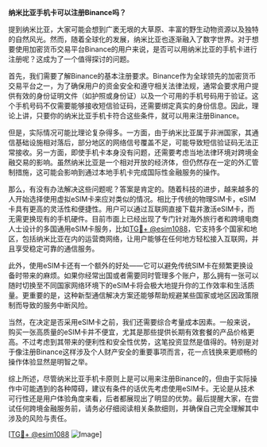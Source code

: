 **纳米比亚手机卡可以注册Binance吗？**

提到纳米比亚，大家可能会想到广袤无垠的大草原、丰富的野生动物资源以及独特的自然风光。然而，随着全球化的发展，纳米比亚也逐渐融入了数字世界。对于想要使用加密货币交易平台Binance的用户来说，是否可以用纳米比亚的手机卡进行注册呢？这成为了一个值得探讨的问题。

首先，我们需要了解Binance的基本注册要求。Binance作为全球领先的加密货币交易平台之一，为了确保用户的资金安全和遵守相关法律法规，通常会要求用户提供有效的身份证明文件（如护照或身份证）以及一个可用的手机号码用于验证。这个手机号码不仅需要能够接收短信验证码，还需要绑定真实的身份信息。因此，理论上讲，只要你的纳米比亚手机卡符合这些条件，就可以用来注册Binance。

但是，实际情况可能比理论复杂得多。一方面，由于纳米比亚属于非洲国家，其通信基础设施相对落后，部分地区的网络信号覆盖不足，可能导致短信验证码无法正常接收。另一方面，即使手机卡本身没有问题，还需要考虑当地法律环境对跨境金融交易的影响。虽然纳米比亚是一个相对开放的经济体，但仍然存在一定的外汇管制措施，这可能会影响到通过本地手机卡完成国际性金融服务的操作。

那么，有没有办法解决这些问题呢？答案是肯定的。随着科技的进步，越来越多的人开始选择使用虚拟eSIM卡来应对类似的情况。相比于传统的物理SIM卡，eSIM卡具有更高的灵活性和便捷性。用户可以通过互联网直接下载并激活eSIM卡，而无需更换现有的手机硬件。目前市面上已经出现了专门针对海外旅行者和跨境电商人士设计的多国通用eSIM卡服务，比如[TG💪+ @esim1088](https://t.me/s/esim1088)，它支持多个国家和地区，包括纳米比亚在内的运营商网络，让用户能够在任何地方轻松接入互联网，并且享受稳定可靠的通信服务。

此外，使用eSIM卡还有一个额外的好处——它可以避免传统SIM卡在频繁更换设备时带来的麻烦。如果你经常出国或者需要同时管理多个账户，那么拥有一张可以随时切换至不同国家网络环境下的eSIM卡将会极大地提升你的工作效率和生活质量。更重要的是，这种新型通信解决方案还能够帮助规避某些国家或地区因政策限制而导致的服务中断风险。

当然，在决定是否采用eSIM卡之前，我们还需要综合考量成本因素。一般来说，购买一张高质量的eSIM卡并不便宜，尤其是那些提供长期有效套餐的产品价格更高。不过考虑到其带来的便利性和安全性优势，这笔投资显然是值得的。特别是对于像注册Binance这样涉及个人财产安全的重要事项而言，花一点钱换来更顺畅的操作体验显然是明智之举。

综上所述，尽管纳米比亚手机卡原则上是可以用来注册Binance的，但由于实际操作中可能遇到的各种障碍，建议有条件的话优先考虑使用eSIM卡。无论是从技术可行性还是用户体验角度来看，后者都展现出了明显的优势。最后提醒大家，在尝试任何跨境金融服务前，请务必仔细阅读相关条款细则，并确保自己完全理解其中涉及的风险与责任。

[[TG💪+ @esim1088](https://t.me/s/esim1088) ![Image](https://i.postimg.cc/4NQfJmqS/Snipaste-2025-05-13-00-14-12.png)]
